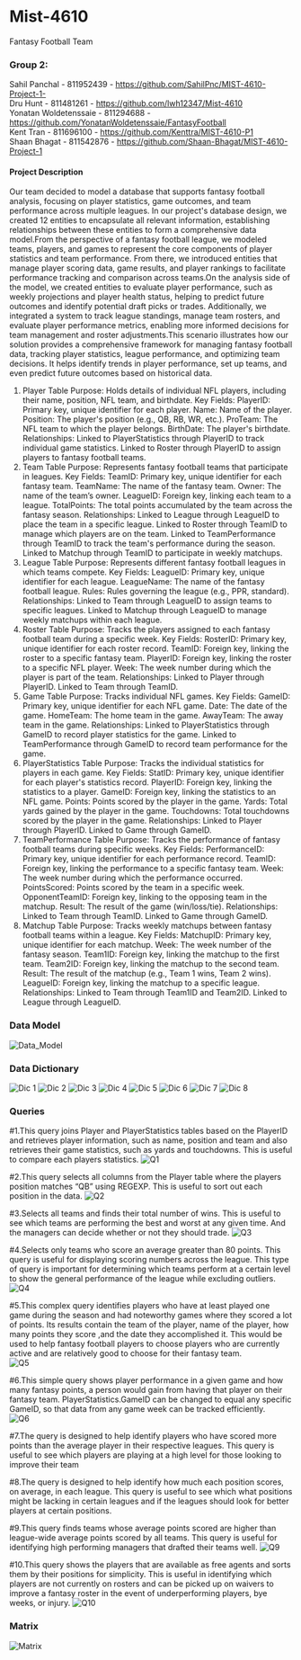 # Mist-4610
Fantasy Football Team
### Group 2:
Sahil Panchal - 811952439 - https://github.com/SahilPnc/MIST-4610-Project-1-  
Dru Hunt - 811481261 - https://github.com/lwh12347/Mist-4610  
Yonatan Woldetenssaie - 811294688 - https://github.com/YonatanWoldetenssaie/FantasyFootball  
Kent Tran - 811696100 - https://github.com/Kenttra/MIST-4610-P1  
Shaan Bhagat - 811542876 - https://github.com/Shaan-Bhagat/MIST-4610-Project-1

#### Project Description
Our team decided to model a database that supports fantasy football analysis, focusing on player statistics, game outcomes, and team performance across multiple leagues. In our project's database design, we created 12 entities to encapsulate all relevant information, establishing relationships between these entities to form a comprehensive data model.From the perspective of a fantasy football league, we modeled teams, players, and games to represent the core components of player statistics and team performance. From there, we introduced entities that manage player scoring data, game results, and player rankings to facilitate performance tracking and comparison across teams.On the analysis side of the model, we created entities to evaluate player performance, such as weekly projections and player health status, helping to predict future outcomes and identify potential draft picks or trades. Additionally, we integrated a system to track league standings, manage team rosters, and evaluate player performance metrics, enabling more informed decisions for team management and roster adjustments.This scenario illustrates how our solution provides a comprehensive framework for managing fantasy football data, tracking player statistics, league performance, and optimizing team decisions. It helps identify trends in player performance, set up teams, and even predict future outcomes based on historical data.

1. Player Table
Purpose: Holds details of individual NFL players, including their name, position, NFL team, and birthdate.
Key Fields:
PlayerID: Primary key, unique identifier for each player.
Name: Name of the player.
Position: The player's position (e.g., QB, RB, WR, etc.).
ProTeam: The NFL team to which the player belongs.
BirthDate: The player's birthdate.
Relationships:
Linked to PlayerStatistics through PlayerID to track individual game statistics.
Linked to Roster through PlayerID to assign players to fantasy football teams.
2. Team Table
Purpose: Represents fantasy football teams that participate in leagues.
Key Fields:
TeamID: Primary key, unique identifier for each fantasy team.
TeamName: The name of the fantasy team.
Owner: The name of the team’s owner.
LeagueID: Foreign key, linking each team to a league.
TotalPoints: The total points accumulated by the team across the fantasy season.
Relationships:
Linked to League through LeagueID to place the team in a specific league.
Linked to Roster through TeamID to manage which players are on the team.
Linked to TeamPerformance through TeamID to track the team's performance during the season.
Linked to Matchup through TeamID to participate in weekly matchups.
3. League Table
Purpose: Represents different fantasy football leagues in which teams compete.
Key Fields:
LeagueID: Primary key, unique identifier for each league.
LeagueName: The name of the fantasy football league.
Rules: Rules governing the league (e.g., PPR, standard).
Relationships:
Linked to Team through LeagueID to assign teams to specific leagues.
Linked to Matchup through LeagueID to manage weekly matchups within each league.
4. Roster Table
Purpose: Tracks the players assigned to each fantasy football team during a specific week.
Key Fields:
RosterID: Primary key, unique identifier for each roster record.
TeamID: Foreign key, linking the roster to a specific fantasy team.
PlayerID: Foreign key, linking the roster to a specific NFL player.
Week: The week number during which the player is part of the team.
Relationships:
Linked to Player through PlayerID.
Linked to Team through TeamID.
5. Game Table
Purpose: Tracks individual NFL games.
Key Fields:
GameID: Primary key, unique identifier for each NFL game.
Date: The date of the game.
HomeTeam: The home team in the game.
AwayTeam: The away team in the game.
Relationships:
Linked to PlayerStatistics through GameID to record player statistics for the game.
Linked to TeamPerformance through GameID to record team performance for the game.
6. PlayerStatistics Table
Purpose: Tracks the individual statistics for players in each game.
Key Fields:
StatID: Primary key, unique identifier for each player's statistics record.
PlayerID: Foreign key, linking the statistics to a player.
GameID: Foreign key, linking the statistics to an NFL game.
Points: Points scored by the player in the game.
Yards: Total yards gained by the player in the game.
Touchdowns: Total touchdowns scored by the player in the game.
Relationships:
Linked to Player through PlayerID.
Linked to Game through GameID.
7. TeamPerformance Table
Purpose: Tracks the performance of fantasy football teams during specific weeks.
Key Fields:
PerformanceID: Primary key, unique identifier for each performance record.
TeamID: Foreign key, linking the performance to a specific fantasy team.
Week: The week number during which the performance occurred.
PointsScored: Points scored by the team in a specific week.
OpponentTeamID: Foreign key, linking to the opposing team in the matchup.
Result: The result of the game (win/loss/tie).
Relationships:
Linked to Team through TeamID.
Linked to Game through GameID.
8. Matchup Table
Purpose: Tracks weekly matchups between fantasy football teams within a league.
Key Fields:
MatchupID: Primary key, unique identifier for each matchup.
Week: The week number of the fantasy season.
Team1ID: Foreign key, linking the matchup to the first team.
Team2ID: Foreign key, linking the matchup to the second team.
Result: The result of the matchup (e.g., Team 1 wins, Team 2 wins).
LeagueID: Foreign key, linking the matchup to a specific league.
Relationships:
Linked to Team through Team1ID and Team2ID.
Linked to League through LeagueID.
### Data Model 
![Data_Model](https://github.com/SahilPnc/MIST-4610-Project-1-/blob/main/Datamodel.png)
### Data Dictionary
![Dic 1](https://github.com/SahilPnc/MIST-4610-Project-1-/blob/main/Screenshot%202024-09-30%20at%201.02.33%20AM.png)
![Dic 2](https://github.com/SahilPnc/MIST-4610-Project-1-/blob/main/Screenshot%202024-09-30%20at%201.02.39%20AM.png)
![Dic 3](https://github.com/SahilPnc/MIST-4610-Project-1-/blob/main/Screenshot%202024-09-30%20at%201.02.43%20AM.png)
![Dic 4](https://github.com/SahilPnc/MIST-4610-Project-1-/blob/main/Screenshot%202024-09-30%20at%201.02.48%20AM.png)
![Dic 5](https://github.com/SahilPnc/MIST-4610-Project-1-/blob/main/Screenshot%202024-09-30%20at%201.02.58%20AM.png)
![Dic 6](https://github.com/SahilPnc/MIST-4610-Project-1-/blob/main/Screenshot%202024-09-30%20at%201.03.04%20AM.png)
![Dic 7](https://github.com/SahilPnc/MIST-4610-Project-1-/blob/main/Screenshot%202024-09-30%20at%201.03.10%20AM.png)
![Dic 8](https://github.com/SahilPnc/MIST-4610-Project-1-/blob/main/Screenshot%202024-09-30%20at%201.03.14%20AM.png)
### Queries
#1.This query joins Player and PlayerStatistics tables based on the PlayerID and retrieves player information, such as name, position and team and also retrieves their game statistics, such as yards and touchdowns. This is useful to compare each players statistics.
![Q1](https://github.com/Kenttra/MIST-4610-P1/blob/main/Q1)

#2.This query selects all columns from the Player table where the players position matches “QB” using REGEXP. This is useful to sort out each position in the data.
![Q2](https://github.com/Kenttra/MIST-4610-P1/blob/main/Q2)

#3.Selects all teams and finds their total number of wins. This is useful to see which teams are performing the best and worst at any given time. And the managers can decide whether or not they should trade.
![Q3](https://github.com/lwh12347/Mist-4610/blob/main/Q3.png)

#4.Selects only teams who score an average greater than 80 points. This query is useful for displaying scoring numbers across the league. This type of query is important for determining which teams perform at a certain level to show the general performance of the league while excluding outliers.
![Q4](https://github.com/lwh12347/Mist-4610/blob/main/Q4.png)

#5.This complex query identifies players who have at least played one game during the season and had noteworthy games where they scored a lot of points. Its results contain the team of the player, name of the player, how many points they score ,and the date they accomplished it. This would be used to help fantasy football players to choose players who are currently active and are relatively good to choose for their fantasy team.   
![Q5](https://github.com/YonatanWoldetenssaie/FantasyFootball/blob/main/Query5.PNG) 

#6.This simple query shows player performance in a given game and how many fantasy points, a person would gain from having that player on their fantasy team. PlayerStatistics.GameID can be changed to equal any specific GameID, so that data from any game week can be tracked efficiently.   
![Q6](https://github.com/YonatanWoldetenssaie/FantasyFootball/blob/main/Query6.PNG)

#7.The query is designed to help identify players who have scored more points than the average player in their respective leagues. This query is useful to see which players are playing at a high level for those looking to improve their team

#8.The query is designed to help identify how much each position scores, on average, in each league. This query is useful to see which what positions might be lacking in certain leagues and if the leagues should look for better players at certain positions.

#9.This query finds teams whose average points scored are higher than league-wide average points scored by all teams. This query is useful for identifying high performing managers that drafted their teams well. 
![Q9](https://github.com/SahilPnc/MIST-4610-Project-1-/blob/main/Q9.png)

#10.This query shows the players that are available as free agents and sorts them by their positions for simplicity. This is useful in identifying which players are not currently on rosters and can be picked up on waivers to improve a fantasy roster in the event of underperforming players, bye weeks, or injury. 
![Q10](https://github.com/SahilPnc/MIST-4610-Project-1-/blob/main/Q10.png)

### Matrix
![Matrix](https://github.com/SahilPnc/MIST-4610-Project-1-/blob/main/Project%20Matrix.png)
